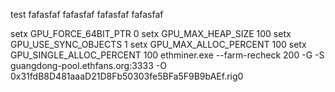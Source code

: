test
fafasfaf
fafasfaf
fafasfaf
fafasfaf

setx GPU_FORCE_64BIT_PTR 0
setx GPU_MAX_HEAP_SIZE 100
setx GPU_USE_SYNC_OBJECTS 1
setx GPU_MAX_ALLOC_PERCENT 100
setx GPU_SINGLE_ALLOC_PERCENT 100
ethminer.exe --farm-recheck 200 -G -S guangdong-pool.ethfans.org:3333 -O 0x31fdB8D481aaaD21D8Fb50303fe5BFa5F9B9bAEf.rig0
